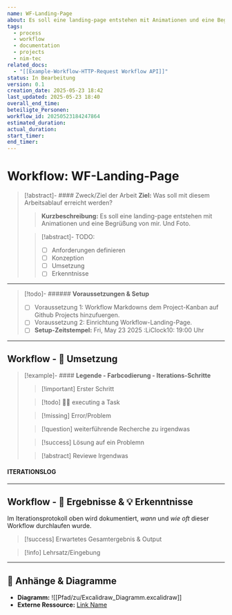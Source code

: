 ```yaml
---
name: WF-Landing-Page
about: Es soll eine landing-page entstehen mit Animationen und eine Begrüßung von mir. Und Foto.
tags:
  - process
  - workflow
  - documentation
  - projects
  - nim-tec
related_docs:
  - "[[Example-Workflow-HTTP-Request Workflow API]]"
status: In Bearbeitung
version: 0.1
creation_date: 2025-05-23 18:42
last_updated: 2025-05-23 18:40
overall_end_time: 
beteiligte_Personen: 
workflow_id: 20250523184247864
estimated_duration: 
actual_duration: 
start_timer: 
end_timer:
---
```

# Workflow: WF-Landing-Page

> [!abstract]- #### Zweck/Ziel der Arbeit
> **Ziel:** Was soll mit diesem Arbeitsablauf erreicht werden?
> > **Kurzbeschreibung:**
> > Es soll eine landing-page entstehen mit Animationen und eine Begrüßung von mir. Und Foto.
> 
> > [!abstract]- TODO:
> > - [ ] Anforderungen definieren
> > - [ ] Konzeption
> > - [ ] Umsetzung
> > - [ ] Erkenntnisse

---

> [!todo]- ###### **Voraussetzungen & Setup**
> - [ ] Voraussetzung 1: Workflow Markdowns dem Project-Kanban auf Github Projects hinzufuergen.
> - [ ] Voraussetzung 2: Einrichtung Workflow-Landing-Page.
> - [ ] **Setup-Zeitstempel:** Fri, May 23 2025  :LiClock10: 19:00 Uhr<!-- Start: YYYY-MM-DD HH:mm / Ende: YYYY-MM-DD HH:mm -->

---
## Workflow - 🚀 Umsetzung
<!-- Einigermaßen chronologische Reihenfolge eines Workflows. -->
<!-- Nur folgende Farbcodierung hat etwas zu bedeuten!!! -->
>[!example]- #### **Legende - Farbcodierung - Iterations-Schritte**
>> [!important] Erster Schritt
>
>> [!todo] 👨‍💻​ executing a Task
>
>> [!missing] Error/Problem
>
>> [!question] weiterführende Recherche zu irgendwas
>
>> [!success] Lösung auf ein Problemn
>
>> [!abstract] Reviewe Irgendwas
>

#### ITERATIONSLOG
<!-- ITERATIONSLOG START -->

<!-- ITERATIONSLOG  ENDE  -->

---
## Workflow - 🍲 Ergebnisse & 💡 Erkenntnisse

Im Iterationsprotokoll oben wird dokumentiert, *wann* und *wie oft* dieser Workflow durchlaufen wurde.

> [!success] Erwartetes Gesamtergebnis & Output
> <!-- Was ist nach Abschluss der Durchführungsiterationen konkret erreicht/erstellt worden?-->
> <!-- Wo ist das Ergebnis zu finden / wie wird es übergeben? -->


> [!info] Lehrsatz/Eingebung
> > <!--Ein Erkenntniss, der den gesamten Prozess betrifft. -->

---
## 📎 Anhänge & Diagramme
<!-- Identisch zu deinem Vorschlag, kann hier bleiben -->
-   **Diagramm:** ![[Pfad/zu/Excalidraw_Diagramm.excalidraw]]
-   **Externe Ressource:** [Link Name](URL)
